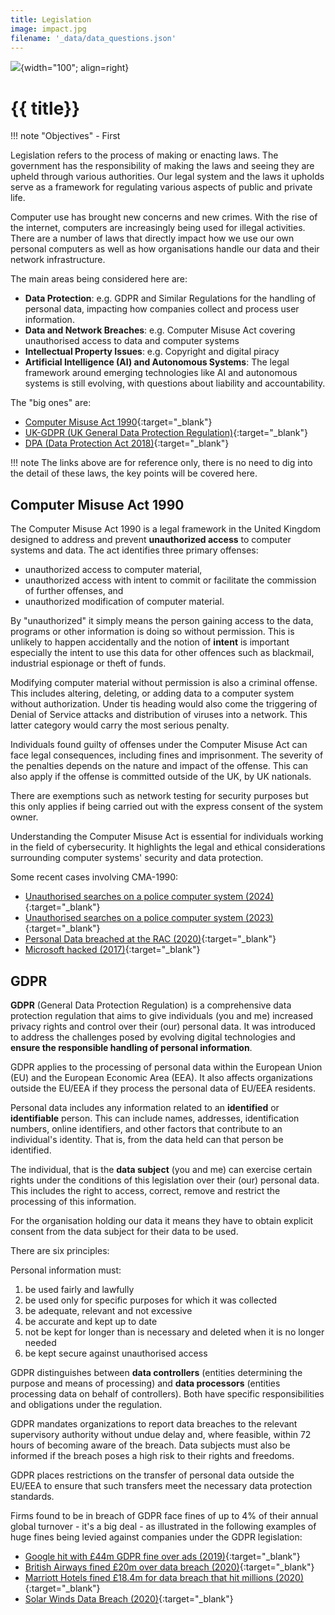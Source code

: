```yaml
---
title: Legislation
image: impact.jpg
filename: '_data/data_questions.json'
---
```


![](../../assets/images/topics/{{image}}){width="100"; align=right}

# {{ title}}

!!! note "Objectives"
    - First

Legislation refers to the process of making or enacting laws.   The government has the responsibility of making the laws and seeing they are upheld through various authorities.  Our legal system and the laws it upholds serve as a framework for regulating various aspects of public and private life.

Computer use has brought new concerns and new crimes. With the rise of the internet, computers are increasingly being used for illegal activities.  There are a number of laws that directly impact how we use our own personal computers as well as how organisations handle our data and their network infrastructure.

The main areas being considered here are:

- **Data Protection**: e.g. GDPR and Similar Regulations for the handling of personal data, impacting how companies collect and process user information.
- **Data and Network Breaches**: e.g. Computer Misuse Act covering unauthorised access to data and computer systems
- **Intellectual Property Issues**: e.g. Copyright and digital piracy
- **Artificial Intelligence (AI) and Autonomous Systems**: The legal framework around emerging technologies like AI and autonomous systems is still evolving, with questions about liability and accountability.

The "big ones" are:

- [Computer Misuse Act 1990](https://www.legislation.gov.uk/ukpga/1990/18/contents){:target="_blank"}
- [UK-GDPR (UK General Data Protection Regulation)](https://uk-gdpr.org/){:target="_blank"}
- [DPA (Data Protection Act 2018)](https://www.legislation.gov.uk/ukpga/2018/12/contents/enacted){:target="_blank"}

!!! note
    The links above are for reference only, there is no need to dig into the detail of these laws, the key points will be covered here.

## Computer Misuse Act 1990

The Computer Misuse Act 1990 is a legal framework in the United Kingdom designed to address and prevent **unauthorized access** to computer systems and data.  The act identifies three primary offenses: 

- unauthorized access to computer material, 
- unauthorized access with intent to commit or facilitate the commission of further offenses, and 
- unauthorized modification of computer material.

By "unauthorized" it simply means the person gaining access to the data, programs or other information is doing so without permission.  This is unlikely to happen accidentally and the notion of **intent** is important especially the intent to use this data for other offences such as blackmail, industrial espionage or theft of funds.

Modifying computer material without permission is also a criminal offense. This includes altering, deleting, or adding data to a computer system without authorization.  Under tis heading would also come the triggering of Denial of Service attacks and distribution of viruses into a network.  This latter category would carry the most serious penalty.

Individuals found guilty of offenses under the Computer Misuse Act can face legal consequences, including fines and imprisonment. The severity of the penalties depends on the nature and impact of the offense.  This can also apply if the offense is committed outside of the UK, by UK nationals.

There are exemptions such as network testing for security purposes but this only applies if being carried out with the express consent of the system owner.

Understanding the Computer Misuse Act is essential for individuals working in the field of cybersecurity. It highlights the legal and ethical considerations surrounding computer systems' security and data protection.

Some recent cases involving CMA-1990:

- [Unauthorised searches on a police computer system (2024)](https://www.thisislocallondon.co.uk/news/24036437.east-london-police-officer-avoids-jail-computer-misuse/){:target="_blank"}
- [Unauthorised searches on a police computer system (2023)](https://www.msn.com/en-gb/news/uknews/ex-north-yorkshire-police-pcso-sentenced-over-misuse-of-police-computer/ar-AA1loHcW){:target="_blank"}
- [Personal Data breached at the RAC (2020)](https://www.itpro.com/policy-legislation/computer-misuse-act/358280/two-sentenced-under-the-computer-misuse-act-for-data){:target="_blank"}
- [Microsoft hacked (2017)](https://www.bbc.co.uk/news/technology-40366823){:target="_blank"}

## GDPR

**GDPR** (General Data Protection Regulation) is a comprehensive data protection regulation that aims to give individuals (you and me) increased privacy rights and control over their (our) personal data. It was introduced to address the challenges posed by evolving digital technologies and **ensure the responsible handling of personal information**.

GDPR applies to the processing of personal data within the European Union (EU) and the European Economic Area (EEA). It also affects organizations outside the EU/EEA if they process the personal data of EU/EEA residents.

Personal data includes any information related to an **identified** or **identifiable** person. This can include names, addresses, identification numbers, online identifiers, and other factors that contribute to an individual's identity.  That is, from the data held can that person be identified.

The individual, that is the **data subject** (you and me) can exercise certain rights under the conditions of this legislation over their (our) personal data.  This includes the right to access, correct, remove and restrict the processing of this information. 

For the organisation holding our data it means they have to obtain explicit consent from the data subject for their data to be used.

There are six principles:

Personal information must:
  1. be used fairly and lawfully
  2. be used only for specific purposes for which it was collected
  3. be adequate, relevant and not excessive 
  4. be accurate and kept up to date
  5. not be kept for longer than is necessary and deleted when it is no longer needed
  6. be kept secure against unauthorised access

GDPR distinguishes between **data controllers** (entities determining the purpose and means of processing) and **data processors** (entities processing data on behalf of controllers). Both have specific responsibilities and obligations under the regulation.

GDPR mandates organizations to report data breaches to the relevant supervisory authority without undue delay and, where feasible, within 72 hours of becoming aware of the breach. Data subjects must also be informed if the breach poses a high risk to their rights and freedoms.

GDPR places restrictions on the transfer of personal data outside the EU/EEA to ensure that such transfers meet the necessary data protection standards.

Firms found to be in breach of GDPR face fines of up to 4% of their annual global turnover - it's a big deal - as illustrated in the following examples of huge fines being levied against companies under the GDPR legislation:

- [Google hit with £44m GDPR fine over ads (2019)](https://www.bbc.co.uk/news/technology-46944696){:target="_blank"}
- [British Airways fined £20m over data breach (2020)](https://www.bbc.co.uk/news/technology-54568784){:target="_blank"}
- [Marriott Hotels fined £18.4m for data breach that hit millions (2020)](https://www.bbc.co.uk/news/technology-54748843){:target="_blank"}
- [Solar Winds Data Breach (2020)](https://www.jdsupra.com/legalnews/solar-winds-under-gdpr-corporate-9309128/){:target="_blank"}

